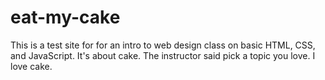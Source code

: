 # eat-my-cake
This is a test site for for an intro to web design class on basic HTML, CSS, and JavaScript. It's about cake. The instructor said pick a topic you love. I love cake.
